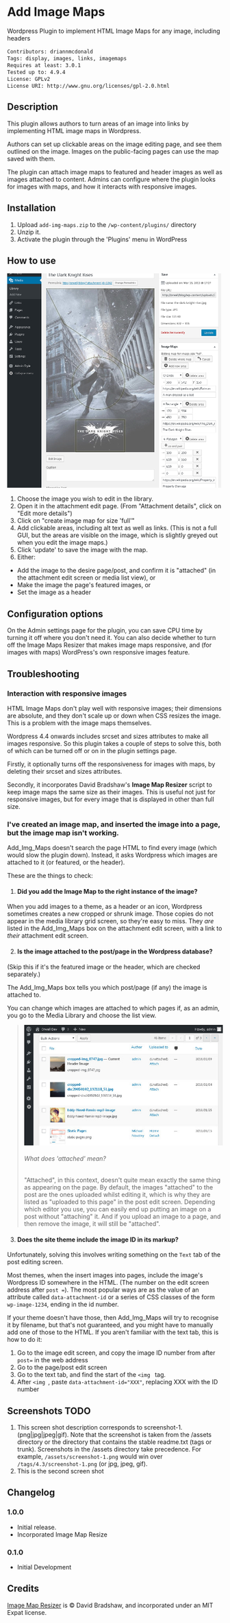 # Add Image Maps ###

Wordpress Plugin to implement HTML Image Maps for any image, including headers

```
Contributors: driannmcdonald
Tags: display, images, links, imagemaps
Requires at least: 3.0.1
Tested up to: 4.9.4
License: GPLv2
License URI: http://www.gnu.org/licenses/gpl-2.0.html
```

## Description

This plugin allows authors to turn areas of an image into links by implementing 
HTML image maps in Wordpress.

Authors can set up clickable areas on the image editing page, and see 
them outlined on the image. Images on the public-facing pages can use the
map saved with them.

The plugin can attach image maps to featured and header images as well as images
attached to content. Admins can configure where the plugin looks for images 
with maps, and how it interacts with responsive images.

## Installation 

1. Upload `add-img-maps.zip` to the `/wp-content/plugins/` directory
1. Unzip it.
1. Activate the plugin through the 'Plugins' menu in WordPress

## How to use

![Example of Add_Img_Maps in use](assets/screengrab_editing.jpg)

1. Choose the image you wish to edit in the library. 
1. Open it in the attachment edit page. (From "Attachment details", click on "Edit more details")
1. Click on "create image map for size 'full'"
1. Add clickable areas, including alt text as well as links. (This is not a full GUI, but the areas are visible on the image, which is slightly greyed out when
you edit the image maps.)
1. Click 'update' to save the image with the map.
1. Either:
  * Add the image to the desire page/post, and confirm it is "attached" (in the attachment edit screen or media list view), or
  * Make the image the page's featured images, or
  * Set the image as a header
  
## Configuration options

On the Admin settings page for the plugin, you can save CPU time by turning it 
off where you don't need it. You can also decide whether to turn off the Image 
Maps Resizer that makes image maps responsive, and (for images with maps)
WordPress's own responsive images feature.

  ## Troubleshooting

### Interaction with responsive images ##

HTML Image Maps don't play well with responsive images; their dimensions are absolute, and they don't scale up or down when CSS resizes the image. This is a problem with the image maps themselves. 

Wordpress 4.4 onwards includes srcset and sizes attributes to make all images
responsive. So this plugin takes a couple of steps to solve this, both of which
can be turned off or on in the plugin settings page.

Firstly, it optionally turns off the responsiveness for images with maps, by
deleting their srcset and sizes attributes.

Secondly, it incorporates David Bradshaw's __Image Map Resizer__ script to keep
image maps the same size as their images. This is useful not just for responsive
images, but for every image that is displayed in other than full size.  
  
  
### I've created an image map, and inserted the image into a page, but the image map isn't working.

Add_Img_Maps doesn't search the page HTML to find every image (which would slow the plugin down). Instead, it asks Wordpress which images are attached to it (or featured, or the header).

These are the things to check:

1. #### Did you add the Image Map to the right instance of the image?

When you add images to a theme, as a header or an icon, Wordpress sometimes creates a new cropped or shrunk image. Those copies do not appear in the media library grid screen, so they're easy to miss. They *are* listed in the Add_Img_Maps box on the attachment edit screen, with a link to *their* attachment edit screen.

2. #### Is the image attached to the post/page in the Wordpress database?

(Skip this if it's the featured image or the header, which are checked separately.)

The Add_Img_Maps box tells you which post/page (if any) the image is attached to. 

You can change which images are attached to which pages if, as an admin, you go to the Media Library and choose the list view.

> ![Example of Media Library screen in list mode](assets/screengrab_attach.jpg)
> ###### What does 'attached' mean?
> "Attached", in this context, doesn't quite mean exactly the same thing as appearing on the page. By default, the 
> images "attached" to the post are the ones uploaded whilst editing it,
> which is why they are listed as "uploaded to this page" in 
> the post edit screen. Depending which editor you use, you can easily end up putting an image on a post without 
> "attaching" it. And if you upload an image to a page, and then remove the image, it will still be "attached".

3. #### Does the site theme include the image ID in its markup?

Unfortunately, solving this involves writing something on the `Text` tab of the post editing screen.

Most themes, when the insert images into pages, include the image's Wordpress ID somewhere in the HTML. (The number on the edit screen address after `post =`). The most popular ways are as the value of an attribute called `data-attachment-id` or a series of CSS classes of the form `wp-image-1234`, ending in the id number.

If your theme doesn't have those, then Add_Img_Maps will try to recognise it by filename, but that's not guaranteed, and you might have to manually add one of those to the HTML. If you aren't familiar with the text tab, this is how to do it:

  1. Go to the image edit screen, and copy the image ID number from after `post=` in the web address
  2. Go to the page/post edit screen
  3. Go to the text tab, and find the start of the `<img ` tag.
  4. After `<img `, paste ` data-attachment-id="XXX" `, replacing XXX with the ID number 

## Screenshots TODO 

1. This screen shot description corresponds to screenshot-1.(png|jpg|jpeg|gif). Note that the screenshot is taken from
the /assets directory or the directory that contains the stable readme.txt (tags or trunk). Screenshots in the /assets
directory take precedence. For example, `/assets/screenshot-1.png` would win over `/tags/4.3/screenshot-1.png`
(or jpg, jpeg, gif).
2. This is the second screen shot

## Changelog 

### 1.0.0 

* Initial release.
* Incorporated Image Map Resize

### 0.1.0

* Initial Development

## Credits ##

[Image Map Resizer](https://github.com/davidjbradshaw/image-map-resizer) is 
&copy; David Bradshaw, and incorporated under an MIT Expat license.

